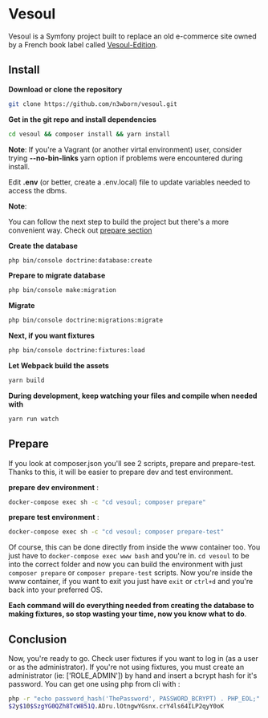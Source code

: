 # Vesoul

Vesoul is a Symfony project built to replace an old e-commerce site owned by a
French book label called [Vesoul-Edition](https://vesouledition.fr/).


## Install

**Download or clone the repository**

```bash
git clone https://github.com/n3wborn/vesoul.git
```


**Get in the git repo and install dependencies**

```bash
cd vesoul && composer install && yarn install
```


**Note**: If you're a Vagrant (or another virtal environment) user, consider trying
**--no-bin-links** yarn option if problems were encountered during install.


Edit **.env** (or better, create a .env.local) file to update variables needed
to access the dbms.

**Note**:

You can follow the next step to build the project but there's a more convenient way.
Check out [prepare section](https://github.com/n3wborn/vesoul/blob/main/README.md#prepare)


**Create the database**

```bash
php bin/console doctrine:database:create
```


**Prepare to migrate database**

```bash
php bin/console make:migration
```


**Migrate**

```bash
php bin/console doctrine:migrations:migrate
```


**Next, if you want fixtures**

```bash
php bin/console doctrine:fixtures:load
```


**Let Webpack build the assets**

```bash
yarn build
```


**During development, keep watching your files and compile when needed with**

```bash
yarn run watch
```


## Prepare

If you look at composer.json you'll see 2 scripts, prepare and prepare-test.
Thanks to this, it will be easier to prepare dev and test environment.

**prepare dev environment** :

```bash
docker-compose exec sh -c "cd vesoul; composer prepare"
```


**prepare test environment** :

```bash
docker-compose exec sh -c "cd vesoul; composer prepare-test"
```


Of course, this can be done directly from inside the www container too.
You just have to `docker-compose exec www bash` and you're in. `cd vesoul` to be
into the correct folder and now you can build the environment with just
`composer prepare` or `composer prepare-test` scripts.
Now you're inside the www container, if you want to exit you just have `exit`
or `ctrl+d` and you're back into your preferred OS.

**Each command will do everything needed from creating the database to making
fixtures, so stop wasting your time, now you know what to do**.


## Conclusion

Now, you're ready to go. Check user fixtures if you want to log in (as a user
or as the administrator). If you're not using fixtures, you must create an
administrator (ie: ['ROLE_ADMIN']) by hand and insert a bcrypt hash for it's
password. You can get one using php from cli with :

```bash
php -r "echo password_hash('ThePassword', PASSWORD_BCRYPT) . PHP_EOL;"
$2y$10$SzgYG0QZh8TcW851Q.ADru.lOtngwYGsnx.crY4ls64ILP2qyY0oK
```
